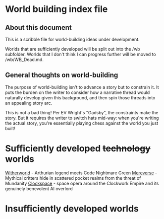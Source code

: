 # World building index file

## About this document

This is a scribble file for world-building ideas under development.

Worlds that are sufficiently developed will be split out into the /wb subfolder.  Worlds that I don't think I can progress further will be moved to /wb/WB_Dead.md.

## General thoughts on world-building

The purpose of world-building isn't to advance a story but to constrain it.  It puts the burden on the writer to consider how a narrative thread would naturally develop given this background, and then spin those threads into an appealing story arc.

This is not a bad thing!  Per EV Wright's "Gadsby", the constraints make the story.  But it requires the writer to switch hats mid-way: when you're writing the actual story, you're essentially playing chess against the world you just built!

# Sufficiently developed ~~technology~~ worlds

[Witherworld](/wb/Witherworld.md) - Arthurian legend meets Code Nightmare Green
[Mereverse](/wb/Mereverse.md) - Mythical critters hide in scattered pocket realms from the threat of Mundanity
[Clockspace](/wb/Clockspace.md) - space opera around the Clockwork Empire and its genuinely benevolent AI overlord

# Insufficiently developed worlds


